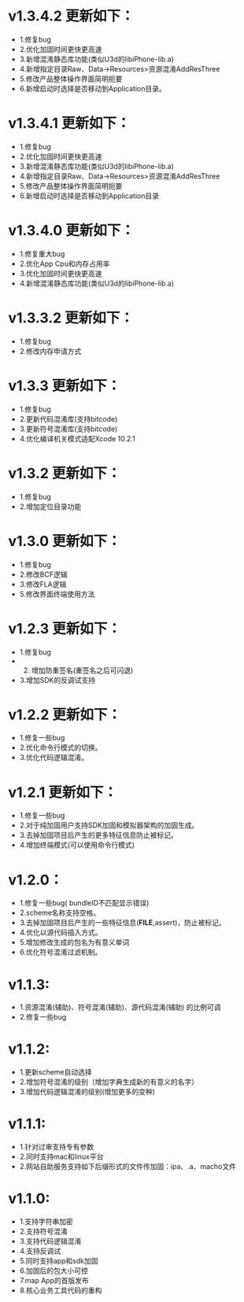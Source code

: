 # v1.3.4.2 更新如下：
* 1.修复bug
* 2.优化加固时间更快更高速
* 3.新增混淆静态库功能(类似U3d的libiPhone-lib.a)
* 4.新增指定目录Raw、Data->Resources>资源混淆AddResThree
* 5.修改产品整体操作界面简明扼要
* 6.新增启动时选择是否移动到Application目录。

# v1.3.4.1 更新如下：
* 1.修复bug
* 2.优化加固时间更快更高速
* 3.新增混淆静态库功能(类似U3d的libiPhone-lib.a)
* 4.新增指定目录<Data->Raw、Data->Resources>资源混淆AddResThree
* 5.修改产品整体操作界面简明扼要 
* 6.新增启动时选择是否移动到Application目录

# v1.3.4.0 更新如下：
* 1.修复重大bug
* 2.优化App Cpu和内存占用率
* 3.优化加固时间更快更高速
* 4.新增混淆静态库功能(类似U3d的libiPhone-lib.a)

# v1.3.3.2 更新如下：
* 1.修复bug
* 2.修改内存申请方式

# v1.3.3 更新如下：
* 1.修复bug
* 2.更新代码混淆库(支持bitcode)
* 3.更新符号混淆库(支持bitcode)
* 4.优化编译机关模式适配Xcode 10.2.1

# v1.3.2 更新如下：
* 1.修复bug
* 2.增加定位目录功能
   
# v1.3.0 更新如下：
* 1.修复bug
* 2.修改BCF逻辑
* 3.修改FLA逻辑
* 5.修改界面终端使用方法

# v1.2.3 更新如下：
* 1.修复bug
* 2. 增加防重签名(重签名之后可闪退)
* 3.增加SDK的反调试支持

# v1.2.2 更新如下：
* 1.修复一些bug
* 2.优化命令行模式的切换。
* 3.优化代码逻辑混淆。

# v1.2.1 更新如下：
* 1.修复一些bug
* 2.对于纯加固用户支持SDK加固和模拟器架构的加固生成。
* 3.去掉加固项目后产生的更多特征信息防止被标记。
* 4.增加终端模式(可以使用命令行模式)

# v1.2.0：
* 1.修复一些bug( bundleID不匹配显示错误)
* 2.scheme名称支持空格。
* 3.去掉加固项目后产生的一些特征信息(__FILE__,assert)，防止被标记。
* 4.优化以源代码插入方式。
* 5.增加修改生成的包名为有意义单词
* 6.优化符号混淆过滤机制。

# v1.1.3:
 * 1.资源混淆(辅助)、符号混淆(辅助)、源代码混淆(辅助) 的比例可调
 * 2.修复一些bug

# v1.1.2:
* 1.更新scheme自动选择
* 2.增加符号混淆的级别（增加字典生成新的有意义的名字）
* 3.增加代码逻辑混淆的级别(增加更多的变种)

# v1.1.1:
* 1.针对过审支持专有参数 
* 2.同时支持mac和linux平台 
* 2.网站自助服务支持如下后缀形式的文件传加固：ipa、.a、macho文件 

# v1.1.0:
* 1.支持字符串加密  
* 2.支持符号混淆  
* 3.支持代码逻辑混淆   
* 4.支持反调试  
* 5.同时支持app和sdk加固 
* 6.加固后的包大小可控 
* 7.map App的首版发布
* 8.核心业务工具代码的重构